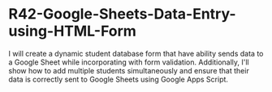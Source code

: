 # R42-Google-Sheets-Data-Entry-using-HTML-Form
I will create a dynamic student database form that have ability sends data to a Google Sheet while incorporating with form validation. Additionally, I'll show how to add multiple students simultaneously and ensure that their data is correctly sent to Google Sheets using Google Apps Script.

